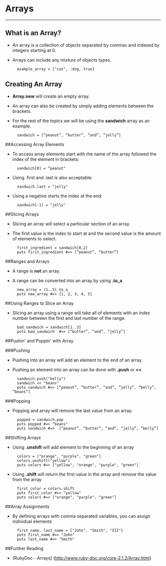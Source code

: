 # Arrays
----
## What is an Array?
* An array is a collection of objects separated by commas and indexed by integers starting at 0.
* Arrays can include any mixture of objects types.

        example_array = ["cat", :dog, true]


## Creating An Array
* **Array.new** will create an empty array.
* An array can also be created by simply adding elements between the brackets.
* For the rest of the topics we will be using the **sandwich** array as an example.

        sandwich = [“peanut”, “butter”, “and”, “jelly”]


##Accessing Array Elements
* To access array elements start with the name of the array followed the index of the element in brackets:

        sandwich[0] = “peanut"

* Using .first and .last is also acceptable:

        sandwich.last = "jelly"

* Using a negative starts the index at the end:

        sandwich[-1] = "jelly"


##Slicing Arrays
* Slicing an array will select a particular section of an array.
* The first value is the index to start at and the second value is the amount of elements to select.

        first_ingredient = sandwich[0,2]
        puts first_ingredient #=> [“peanut”, “butter”]

##Ranges and Arrays
* A range is **not** an array.
* A range can be converted into an array by using **.to_a**

        new_array = (1..5).to_a
        puts new_array #=> [1, 2, 3, 4, 5]

##Using Ranges to Slice an Array
* Slicing an array using a range will take all of elements with an index number between the first and last number of the range.

        bad_sandwich = sandwich[1..3]
        puts bad_sandwich  #=> [“butter”, “and”, “jelly”]

##Pushin' and Poppin' with Array

###Pushing
* Pushing into an array will add an element to the end of an array.
* Pushing an element into an array can be done with **.push** or **<<**

        sandwich.push("belly")
        sandwich << "beans"
        puts sandwich #=> [“peanut”, “butter”, “and”, “jelly”, “belly”, “beans”]

###Popping
* Popping and array will remove the last value from an array:

        popped = sandwich.pop
        puts popped #=> “beans"
        puts sandwich #=>  [“peanut”, “butter”, “and”, “jelly”, “belly”]

##Shifting Arrays
* Using **.unshift** will add element to the beginning of an array

        colors = ["orange", "purple", "green"]
        colors.unshift("yellow")
        puts colors #=> ["yellow", "orange", "purple", "green"]

* Using **.shift** will return the first value in the array and remove the value from the array

        first_color = colors.shift
        puts first_color #=> "yellow"
        puts colors #=> ["orange", "purple", "green"]

##Array Assignments
* By defining arrays with comma separated variables, you can assign individual elements

        first_name, last_name = ["John", "Smith", "III"]
        puts first_name #=> "John"
        puts last_name #=> "Smith"

##Further Reading
* [RubyDoc - Arrays] (http://www.ruby-doc.org/core-2.1.2/Array.html)
